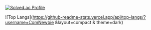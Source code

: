 


[![Solved.ac Profile](http://mazassumnida.wtf/api/generate_badge?boj=iforking)](https://solved.ac/iforking)


![Top Langs](https://github-readme-stats.vercel.app/api/top-langs/?username=ComNewbie &layout=compact & theme=dark)


